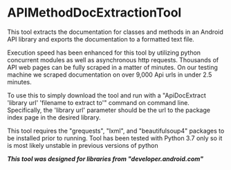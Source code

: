 # APIMethodDocExtractionTool
 This tool extracts the documentation for classes and methods in an Android API library and exports the documentation to 
a formatted text file. 

 Execution speed has been enhanced for this tool by utilizing python concurrent modules as well as asynchronous http 
requests. Thousands of API web pages can be fully scraped in a matter of minutes. On our testing machine we scraped 
documentation on over 9,000 Api urls in under 2.5 minutes.

 To use this to simply download the tool and run with a "ApiDocExtract 'library url' 'filename to extract to'" command
on command line. Specifically, the 'library url' parameter should be the url to the package index page in the desired 
library.
 
 This tool requires the "grequests", "lxml", and "beautifulsoup4" packages to be installed prior to running. Tool
has been tested with Python 3.7 only so it is most likely unstable in previous versions of python

***This tool was designed for libraries from "developer.android.com"***

